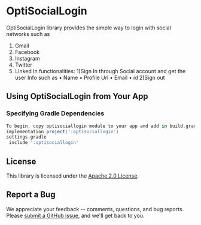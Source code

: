 
# OptiSocialLogin
 OptiSocialLogin library provides the simple way to login with social networks such as 
1)	Gmail
2)	Facebook
3)	Instagram
4)	Twitter
5)	Linked In
functionalities:
1)Sign In through Social account and get the user Info such as
•	 Name
•	Profile Url
•	Email
•	id
2)Sign out


## Using OptiSocialLogin from Your App
### Specifying Gradle Dependencies
```groovy
To begin, copy optisociallogin module to your app and add in build.gradle dependencies section:
implementation project(':optisociallogin') 
settings.gradle
 include ':optisociallogin'
 ```


## License

This library is licensed under the [Apache 2.0 License](./LICENSE).

## Report a Bug

We appreciate your feedback -- comments, questions, and bug reports. Please
[submit a GitHub issue](),
and we'll get back to you.
